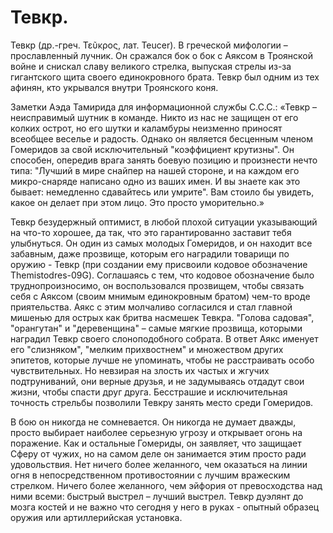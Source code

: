 # Тевкр.

Тевкр (др.-греч. Τεῦκρος, лат. Teucer). В греческой мифологии – прославленный лучник. Он сражался бок о бок с Аяксом в Троянской войне и снискал славу великого стрелка, выпуская стрелы из-за гигантского щита своего единокровного брата. Тевкр был одним из тех афинян, кто укрывался внутри Троянского коня.

Заметки Аэда Тамирида для информационной службы С.С.С.: «Тевкр – неисправимый шутник в команде. Никто из нас не защищен от его колких острот, но его шутки и каламбуры неизменно приносят всеобщее веселье и радость. Однако он является бесценным членом Гомеридов за свой исключительный "коэффициент крутизны". Он способен, опередив врага занять боевую позицию и произнести нечто типа: "Лучший в мире снайпер на нашей стороне, и на каждом его микро-снаряде написано одно из ваших имен. И вы знаете как это бывает: немедленно сдавайтесь или умрите". Вам стоило бы увидеть, какое он делает при этом лицо. Это просто уморительно.»

Тевкр безудержный оптимист, в любой плохой ситуации указывающий на что-то хорошее, да так, что это гарантированно заставит тебя улыбнуться. Он один из самых молодых Гомеридов, и он находит все забавным, даже прозвище, которым его наградили товарищи по оружию - Тевкр (при создании ему присвоили кодовое обозначение Themistodres-09G). Соглашаясь с тем, что кодовое обозначение было труднопроизносимо, он воспользовался прозвищем, чтобы связать себя с Аяксом (своим мнимым единокровным братом) чем-то вроде приятельства. Аякс с этим молчаливо согласился и стал главной мишенью для острых как бритва насмешек Тевкра. "Голова садовая", "орангутан" и "деревенщина" – самые мягкие прозвища, которыми наградил Тевкр своего слоноподобного собрата. В ответ Аякс именует его "слизняком", "мелким прихвостнем" и множеством других эпитетов, которые лучше не упоминать, чтобы не расстраивать особо чувствительных. Но невзирая на злость их частых и жгучих подтруниваний, они верные друзья, и не задумываясь отдадут свои жизни, чтобы спасти друг друга. Бесстрашие и исключительная точность стрельбы позволили Тевкру занять место среди Гомеридов.

В бою он никогда не сомневается. Он никогда не думает дважды, просто выбирает наиболее серьезную угрозу и открывает огонь на поражение. Как и остальные Гомериды, он заявляет, что защищает Сферу от чужих, но на самом деле он занимается этим просто ради удовольствия. Нет ничего более желанного, чем оказаться на линии огня в непосредственном противостоянии с лучшим вражеским стрелком. Ничего более желанного, чем эйфория от превосходства над ними всеми: быстрый выстрел – лучший выстрел. Тевкр дуэлянт до мозга костей и не важно что сегодня у него в руках - опытный образец оружия или артиллерийская установка.

